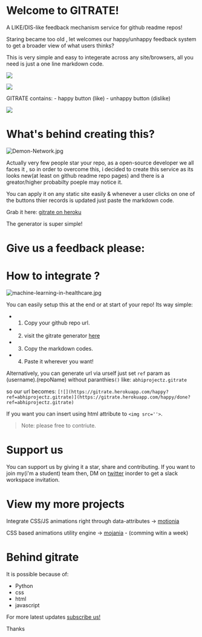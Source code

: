 # Welcome to GITRATE!

A LIKE/DIS-like feedback mechanism service for github readme repos!

Staring became too old , let welcomes our happy/unhappy feedback system to get a broader view of what users thinks?

This is very simple and easy to integerate across any site/browsers, all you need is just a one line markdown code.

<p align='center'>

[![](https://gitrate.herokuapp.com/happy?ref=abhiprojectz.gitrate)](https://gitrate.herokuapp.com/happy/done?ref=abhiprojectz.gitrate)

[![](https://gitrate.herokuapp.com/unhappy?ref=abhiprojectz.gitrate)](https://gitrate.herokuapp.com/unhappy/done?ref=abhiprojectz.gitrate)
</p>

GITRATE contains:
	- happy button (like)
	- unhappy button (dislike)

[![](https://img.shields.io/twitter/follow/abhiprojectz.svg?style=social)](https://twitter.com/abhiprojectz)


# What's behind creating this?


![Demon-Network.jpg](https://cdn.hashnode.com/res/hashnode/image/upload/v1605887025281/kkEsyz4wb.jpeg)

Actually very few people star your repo, as a open-source developer we all faces it , 
so in order to overcome this, i decided to create this service as its looks new(at least on github readme repo pages) and there is a greator/higher probabilty poeple may notice it.

You can apply it on any static site easily & whenever a user clicks on one of the buttons thier records is updated just paste the markdown code.

Grab it here: [gitrate on heroku](https://gitrate.herokuapp.com/)

The generator is super simple!

# Give us a feedback please:


# How to integrate ?


![machine-learning-in-healthcare.jpg](https://cdn.hashnode.com/res/hashnode/image/upload/v1605887054456/bRuo5fQ7b.jpeg)

You can easily setup this at the end or at start of your repo!
Its way simple:

+ 1. Copy your github repo url.
+ 2. visit the gitrate generator [here](https://gitrate.herokuapp.com/)
+ 3. Copy the markdown codes.
+ 4. Paste it wherever you want!

Alternatively, you can generate url via urself just set `ref` param as (username).(repoName) without paranthies`()` like: `abhiprojectz.gitrate`

so our url becomes: `[![](https://gitrate.herokuapp.com/happy?ref=abhiprojectz.gitrate)](https://gitrate.herokuapp.com/happy/done?ref=abhiprojectz.gitrate)`

If you want you can insert using  html attribute to `<img src=''>`.

> Note: please free to contriute.

# Support us 

You can support us by giving it a star, share and contributing.
If you want to join my(i'm a student) team then, DM on [twitter](https://twitter.com/abhiprojectz) inorder to get a slack workspace invitation.

# View my more projects

Integrate CSS/JS animations right through data-attributes -> [motionia](https://anicode.in/motionia)

CSS based animations utility engine -> [mojania](https://anicode.in/) - (comming witin a week)


# Behind gitrate

It is possible because of:
+ Python
+ css
+ html
+ javascript

For more latest updates [subscribe us!](https://blog.anicode.in/subscribe-us-abhiprojectz-ckhoslhdg04w6efs1gvksd13b)


Thanks 






